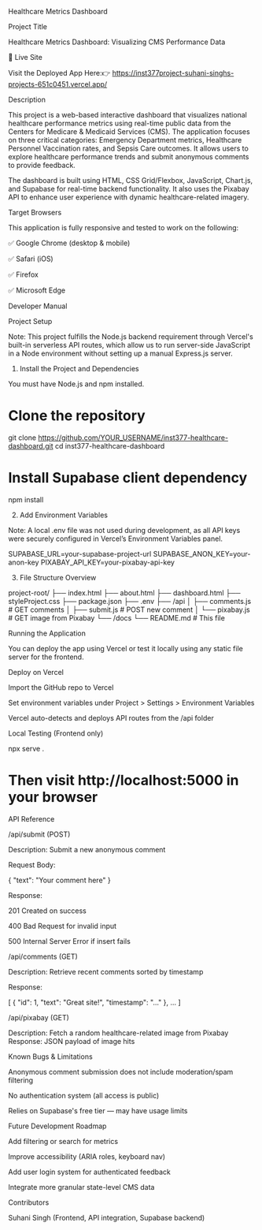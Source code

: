 Healthcare Metrics Dashboard

Project Title

Healthcare Metrics Dashboard: Visualizing CMS Performance Data

📡 Live Site

Visit the Deployed App Here:👉 https://inst377project-suhani-singhs-projects-651c0451.vercel.app/

Description

This project is a web-based interactive dashboard that visualizes national healthcare performance metrics using real-time public data from the Centers for Medicare & Medicaid Services (CMS). The application focuses on three critical categories: Emergency Department metrics, Healthcare Personnel Vaccination rates, and Sepsis Care outcomes. It allows users to explore healthcare performance trends and submit anonymous comments to provide feedback.

The dashboard is built using HTML, CSS Grid/Flexbox, JavaScript, Chart.js, and Supabase for real-time backend functionality. It also uses the Pixabay API to enhance user experience with dynamic healthcare-related imagery.

Target Browsers

This application is fully responsive and tested to work on the following:

✅ Google Chrome (desktop & mobile)

✅ Safari (iOS)

✅ Firefox

✅ Microsoft Edge

Developer Manual

Project Setup

Note: This project fulfills the Node.js backend requirement through Vercel's built-in serverless API routes, which allow us to run server-side JavaScript in a Node environment without setting up a manual Express.js server.

1. Install the Project and Dependencies

You must have Node.js and npm installed.

# Clone the repository
git clone https://github.com/YOUR_USERNAME/inst377-healthcare-dashboard.git
cd inst377-healthcare-dashboard

# Install Supabase client dependency
npm install

2. Add Environment Variables

Note: A local .env file was not used during development, as all API keys were securely configured in Vercel’s Environment Variables panel.

SUPABASE_URL=your-supabase-project-url
SUPABASE_ANON_KEY=your-anon-key
PIXABAY_API_KEY=your-pixabay-api-key

3. File Structure Overview

project-root/
├── index.html
├── about.html
├── dashboard.html
├── styleProject.css
├── package.json
├── .env
├── /api
│   ├── comments.js       # GET comments
│   ├── submit.js         # POST new comment
│   └── pixabay.js        # GET image from Pixabay
└── /docs
    └── README.md         # This file

Running the Application

You can deploy the app using Vercel or test it locally using any static file server for the frontend.

Deploy on Vercel

Import the GitHub repo to Vercel

Set environment variables under Project > Settings > Environment Variables

Vercel auto-detects and deploys API routes from the /api folder

Local Testing (Frontend only)

npx serve .
# Then visit http://localhost:5000 in your browser

API Reference

/api/submit (POST)

Description: Submit a new anonymous comment

Request Body:

{
  "text": "Your comment here"
}

Response:

201 Created on success

400 Bad Request for invalid input

500 Internal Server Error if insert fails

/api/comments (GET)

Description: Retrieve recent comments sorted by timestamp

Response:

[
  { "id": 1, "text": "Great site!", "timestamp": "..." },
  ...
]

/api/pixabay (GET)

Description: Fetch a random healthcare-related image from Pixabay
Response: JSON payload of image hits

Known Bugs & Limitations

Anonymous comment submission does not include moderation/spam filtering

No authentication system (all access is public)

Relies on Supabase's free tier — may have usage limits

Future Development Roadmap

Add filtering or search for metrics

Improve accessibility (ARIA roles, keyboard nav)

Add user login system for authenticated feedback

Integrate more granular state-level CMS data

Contributors

Suhani Singh (Frontend, API integration, Supabase backend)
